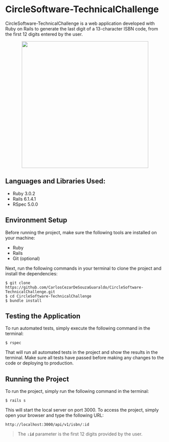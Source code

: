 # CircleSoftware-TechnicalChallenge

CircleSoftware-TechnicalChallenge is a web application developed with Ruby on Rails to generate the last digit of a 13-character ISBN code, from the first 12 digits entered by the user.

<div align="center">
  <img src="https://user-images.githubusercontent.com/66181262/236372115-0b94c85a-2840-484d-89f0-8214e7970430.png" width="400"/>
</div>

## Languages and Libraries Used:

* Ruby 3.0.2
* Rails 6.1.4.1
* RSpec 5.0.0

## Environment Setup

Before running the project, make sure the following tools are installed on your machine:

* Ruby
* Rails
* Git (optional)

Next, run the following commands in your terminal to clone the project and install the dependencies:

```console
$ git clone https://github.com/CarlosCezarDeSouzaGuaraldo/CircleSoftware-TechnicalChallenge.git
$ cd CircleSoftware-TechnicalChallenge
$ bundle install
```

## Testing the Application

To run automated tests, simply execute the following command in the terminal:
```console
$ rspec
```

That will run all automated tests in the project and show the results in the terminal. Make sure all tests have passed before making any changes to the code or deploying to production.

## Running the Project

To run the project, simply run the following command in the terminal:

```console
$ rails s
```

This will start the local server on port 3000. To access the project, simply open your browser and type the following URL: 

`http://localhost:3000/api/v1/isbn/:id`

> The **`:id`** parameter is the first 12 digits provided by the user.
